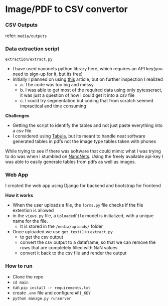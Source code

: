 # Image/PDF to CSV convertor

### CSV Outputs
refer: `media/outputs`

### Data extraction script
`extraction/extract.py`

- I have used nanonets python library here, which requires an API key(you need to sign-up for it, but its free)
- Initially I planned on using [this](https://towardsdatascience.com/extracting-text-from-scanned-pdf-using-pytesseract-open-cv-cd670ee38052) article, but on further inspection I realized
  - a. The code was too big and messy
  - b. I was able to get most of the required data using only pytesseract, it was just a question of how i could get it into a csv file
  - c. I could try segmentation but coding that from scratch seemed impractical and time consuming

**Challenges**
- Getting the script to identify the tables and not just paste everything into a csv file
- I considered using [Tabula](https://tabula.technology), but its meant to handle neat software generated tables in pdfs not the image type tables taken with phones

While trying to see if there was software that could mimic what I was trying to do was when I stumbled on [NanoNets](https://github.com/NanoNets/ocr-python).
Using the freely available api-key I was able to easily generate tables from pdfs as well as images.

### Web App
I created the web app using Django for backend and bootstrap for frontend

**How it works**
- When the user uploads a file, the `forms.py` file checks if the file extention is allowed
- in the `views.py` file, a `UploadedFile` model is initialized, with a unique name for the file.
  - It is stored in the `/media/uploads/` folder
- Once uploaded we use `get_text()` in `extract.py` 
  - to get the csv output
  - convert the csv output to a dataframe, so that we can remove the rows that are completely filled with NaN values
  - convert it back to the csv file and render the output

### How to run
- Clone the repo
- `cd main`
- run `pip install -r requirements.txt`
- create `.env` file and configure `API_KEY`
- `python manage.py runserver`